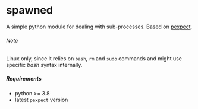 # spawned
A simple python module for dealing with sub-processes. Based on [pexpect](https://github.com/pexpect/pexpect).

###### Note 
Linux only, since it relies on `bash`, `rm` and `sudo` commands and might use specific *bash* syntax internally. 

##### Requirements
- python >= 3.8
- latest `pexpect` version
